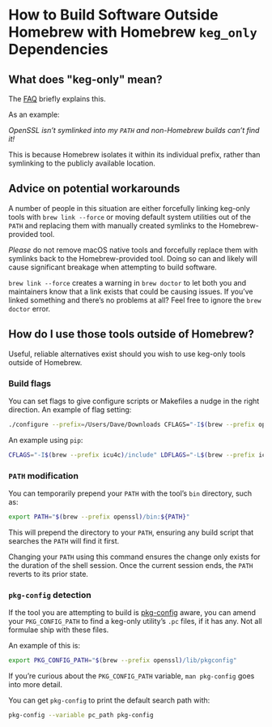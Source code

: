 # How to Build Software Outside Homebrew with Homebrew `keg_only` Dependencies

## What does "keg-only" mean?

The [FAQ](FAQ.md#what-does-keg-only-mean) briefly explains this.

As an example:

*OpenSSL isn’t symlinked into my `PATH` and non-Homebrew builds can’t find it!*

This is because Homebrew isolates it within its individual prefix, rather than symlinking to the publicly available location.

## Advice on potential workarounds

A number of people in this situation are either forcefully linking keg-only tools with `brew link --force` or moving default system utilities out of the `PATH` and replacing them with manually created symlinks to the Homebrew-provided tool.

*Please* do not remove macOS native tools and forcefully replace them with symlinks back to the Homebrew-provided tool. Doing so can and likely will cause significant breakage when attempting to build software.

`brew link --force` creates a warning in `brew doctor` to let both you and maintainers know that a link exists that could be causing issues. If you’ve linked something and there’s no problems at all? Feel free to ignore the `brew doctor` error.

## How do I use those tools outside of Homebrew?

Useful, reliable alternatives exist should you wish to use keg-only tools outside of Homebrew.

### Build flags

You can set flags to give configure scripts or Makefiles a nudge in the right direction. An example of flag setting:

```sh
./configure --prefix=/Users/Dave/Downloads CFLAGS="-I$(brew --prefix openssl)/include" LDFLAGS="-L$(brew --prefix openssl)/lib"
```

An example using `pip`:

```sh
CFLAGS="-I$(brew --prefix icu4c)/include" LDFLAGS="-L$(brew --prefix icu4c)/lib" pip install pyicu
```

### `PATH` modification

You can temporarily prepend your `PATH` with the tool’s `bin` directory, such as:

```sh
export PATH="$(brew --prefix openssl)/bin:${PATH}"
```

This will prepend the directory to your `PATH`, ensuring any build script that searches the `PATH` will find it first.

Changing your `PATH` using this command ensures the change only exists for the duration of the shell session. Once the current session ends, the `PATH` reverts to its prior state.

### `pkg-config` detection

If the tool you are attempting to build is [pkg-config](https://en.wikipedia.org/wiki/Pkg-config) aware, you can amend your `PKG_CONFIG_PATH` to find a keg-only utility’s `.pc` files, if it has any. Not all formulae ship with these files.

An example of this is:

```sh
export PKG_CONFIG_PATH="$(brew --prefix openssl)/lib/pkgconfig"
```

If you’re curious about the `PKG_CONFIG_PATH` variable, `man pkg-config` goes into more detail.

You can get `pkg-config` to print the default search path with:

```sh
pkg-config --variable pc_path pkg-config
```
